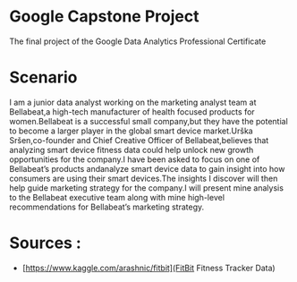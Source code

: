 # Google Capstone Project
The final project of the Google Data Analytics Professional Certificate

# Scenario
I am a junior data analyst working on the marketing analyst team at Bellabeat,a high-tech manufacturer of health focused products for women.Bellabeat is a successful small company,but they have the potential to become a larger player in the
global smart device market.Urška Sršen,co-founder and Chief Creative Officer of Bellabeat,believes that analyzing smart device fitness data could help unlock new growth opportunities for the company.I have been asked to focus on one of Bellabeat’s products andanalyze smart device data to gain insight into how consumers are using their smart devices.The insights I discover will then help guide marketing strategy for the company.I will present mine analysis to the Bellabeat executive team along with mine high-level recommendations for Bellabeat’s marketing strategy.

# Sources : 
- [https://www.kaggle.com/arashnic/fitbit](FitBit Fitness Tracker Data)

